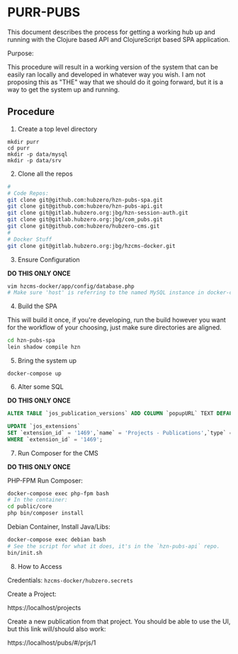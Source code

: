 # PURR-PUBS

This document describes the process for getting a working hub up and running
with the Clojure based API and ClojureScript based SPA application.


Purpose: 

This procedure will result in a working version of the system that can be
easily ran locally and developed in whatever way you wish. I am not proposing
this as "THE" way that we should do it going forward, but it is a way to get
the system up and running.

## Procedure

1. Create a top level directory

```
mkdir purr
cd purr
mkdir -p data/mysql
mkdir -p data/srv
```

2. Clone all the repos

```sh
#
# Code Repos:
git clone git@github.com:hubzero/hzn-pubs-spa.git
git clone git@github.com:hubzero/hzn-pubs-api.git
git clone git@gitlab.hubzero.org:jbg/hzn-session-auth.git
git clone git@gitlab.hubzero.org:jbg/com_pubs.git
git clone git@github.com:hubzero/hubzero-cms.git
#
# Docker Stuff
git clone git@gitlab.hubzero.org:jbg/hzcms-docker.git
```

3. Ensure Configuration 

**DO THIS ONLY ONCE**

```sh
vim hzcms-docker/app/config/database.php
# Make sure 'host' is referring to the named MySQL instance in docker-compose
```

4. Build the SPA

This will build it once, if you're developing, run the build however
you want for the workflow of your choosing, just make sure directories
are aligned.

```sh
cd hzn-pubs-spa
lein shadow compile hzn
```

5. Bring the system up

```
docker-compose up
```

6. Alter some SQL

**DO THIS ONLY ONCE**

```sql
ALTER TABLE `jos_publication_versions` ADD COLUMN `popupURL` TEXT DEFAULT NULL AFTER `release_notes`;

UPDATE `jos_extensions`
SET `extension_id` = '1469',`name` = 'Projects - Publications',`type` = 'plugin',`element` = 'publications',`folder` = 'projects',`client_id` = '0',`enabled` = '1',`access` = '1',`protected` = '1',`manifest_cache` = '',`params` = '{\"display_limit\":\"50\",\"updatable_areas\":\"\",\"image_types\":\"jpg, jpeg, gif, png\",\"video_types\":\"avi, mpeg, mov, mpg, wmv, rm, mp4\",\"googleview\":\"0\",\"restricted\":\"\",\"new_pubs\":\"1\"}',`custom_data` = '',`system_data` = '',`checked_out` = '1000',`checked_out_time` = '2020-09-16 14:54:44',`ordering` = '8',`state` = '0',`modified` = '2020-09-16 15:00:01',`modified_by` = '1000'
WHERE `extension_id` = '1469';
```

7. Run Composer for the CMS

**DO THIS ONLY ONCE**

PHP-FPM Run Composer:

```sh
docker-compose exec php-fpm bash
# In the container:
cd public/core
php bin/composer install
```

Debian Container, Install Java/Libs:

```sh
docker-compose exec debian bash
# See the script for what it does, it's in the `hzn-pubs-api` repo.
bin/init.sh
```

8. How to Access

Credentials: `hzcms-docker/hubzero.secrets`

Create a Project:

https://localhost/projects

Create a new publication from that project. You should be able to use
the UI, but this link will/should also work:

https://localhost/pubs/#/prjs/1